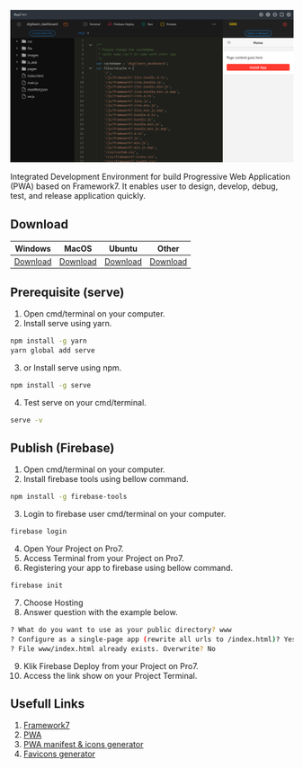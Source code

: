 ![alt text](https://raw.githubusercontent.com/NowDB/Pro7/master/www/img/ide.png "Pro7 IDE")

Integrated Development Environment for build Progressive Web Application (PWA) based on Framework7. It enables user to design, develop, debug, test, and release application quickly.

## Download
Windows|MacOS|Ubuntu|Other
--|--|--|--
[Download](https://github.com/NowDB/Pro7/releases/download/v0.0.3/Pro7.Setup.0.0.3.exe)|[Download](https://github.com/NowDB/Pro7/releases/download/v0.0.3/Pro7-0.0.3.dmg)|[Download](https://github.com/NowDB/Pro7/releases/download/v0.0.3/pro7_0.0.3_amd64.deb)|[Download](https://github.com/NowDB/Pro7/releases/tag/v0.0.3)

## Prerequisite (serve)
1. Open cmd/terminal on your computer.
2. Install serve using yarn.
```sh
npm install -g yarn
yarn global add serve
```
3. or Install serve using npm.
```sh
npm install -g serve
```
4. Test serve on your cmd/terminal.
```sh
serve -v
```

## Publish (Firebase)
1. Open cmd/terminal on your computer.
2. Install firebase tools using bellow command.
```sh
npm install -g firebase-tools
```
3. Login to firebase user cmd/terminal on your computer.
```sh
firebase login
```
4. Open Your Project on Pro7.
5. Access Terminal from your Project on Pro7.
6. Registering your app to firebase using bellow command.
```sh
firebase init
```
7. Choose Hosting
8. Answer question with the example below.
```sh
? What do you want to use as your public directory? www
? Configure as a single-page app (rewrite all urls to /index.html)? Yes
? File www/index.html already exists. Overwrite? No
```
9. Klik Firebase Deploy from your Project on Pro7.
10. Access the link show on your Project Terminal.

## Usefull Links
1. [Framework7](https://framework7.io/)
2. [PWA](https://web.dev/progressive-web-apps/)
3. [PWA manifest & icons generator](https://app-manifest.firebaseapp.com/)
4. [Favicons generator](https://www.favicon-generator.org/)
